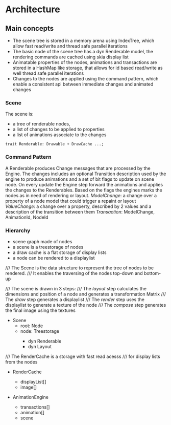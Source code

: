 # Architecture

## Main concepts
- The scene tree is stored in a memory arena using IndexTree, which allow fast read/write and thread safe parallel iterations
- The basic node of the scene tree has a dyn Renderable model, the rendering commands are cached using skia display list
- Animatable properties of the nodes, animations and transactions are stored in a HashMap like storage, that allows for id based read/write as well thread safe parallel iterations
- Changes to the nodes are applied using the command pattern, which enable a consistent api between immediate changes and animated changes

### Scene
The scene is:
- a tree of renderable nodes,
- a list of changes to be applied to properties
- a list of animations associate to the changes

```
trait Renderable: Drawable + DrawCache ...;
```

### Command Pattern

A Renderable produces Change messages that are processed by the Engine.
The changes includes an optional Transition description used by the engine to produce animations and a set of bit flags to update on scene node.
On every update the Engine step forward the animations and applies the changes to the Renderables. Based on the flags the engines marks the nodes as in need of rendering or layout.
*ModelChange*: a change over a property of a node model that could trigger a repaint or layout
*ValueChange*: a change over a property, described by 2 values and a description of the transition between them
*Transaction*: ModelChange, AnimationId, NodeId


### Hierarchy

- scene graph made of nodes
- a scene is a treestorage of nodes
- a draw cache is a flat storage of display lists
- a node can be rendered to a displaylist


/// The Scene is the data structure to represent the tree of nodes to be rendered.
/// It enables the traversing of the nodes top-down and bottom-up

/// The scene is drawn in 3 steps:
/// The *layout* step calculates the dimensions and position of a node and generates a transformation Matrix
/// The *draw* step generates a displaylist
/// The *render* step uses the displaylist to generate a texture of the node
/// The *compose* step generates the final image using the textures

- Scene
    - root: Node
    - node: Treestorage<Node>
        - dyn Renderable
        - dyn Layout

/// The RenderCache is a storage with fast read acesss
/// for display lists from the nodes

- RenderCache
    - displayList[]
    - image[]


- AnimationEngine
    - transactions[]
    - animation[]
    - scene